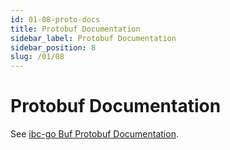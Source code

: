 ```yaml
---
id: 01-08-proto-docs
title: Protobuf Documentation
sidebar_label: Protobuf Documentation
sidebar_position: 8
slug: /01/08
---
```


# Protobuf Documentation

See [ibc-go Buf Protobuf Documentation](https://buf.build/cosmos/ibc/docs/main).
